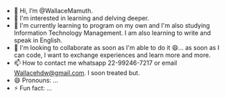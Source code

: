 - 👋 Hi, I’m @WallaceMamuth.
- 👀 I'm interested in learning and delving deeper.
- 🌱  I'm currently learning to program on my own and I'm also studying Information Technology Management. I am also learning to write and speak in English.
- 💞️  I'm looking to collaborate as soon as I'm able to do it 😄... as soon as I can code, I want to exchange experiences and learn more and more.
- 📫 How to contact me whatsapp 22-99246-7217 or email Wallacehdw@gmail.com. I soon treated but.
- 😄 Pronouns: ...
- ⚡ Fun fact: ...

<!---
WallaceMamuth/WallaceMamuth is a ✨ special ✨ repository because its `README.md` (this file) appears on your GitHub profile.
You can click the Preview link to take a look at your changes.
--->
